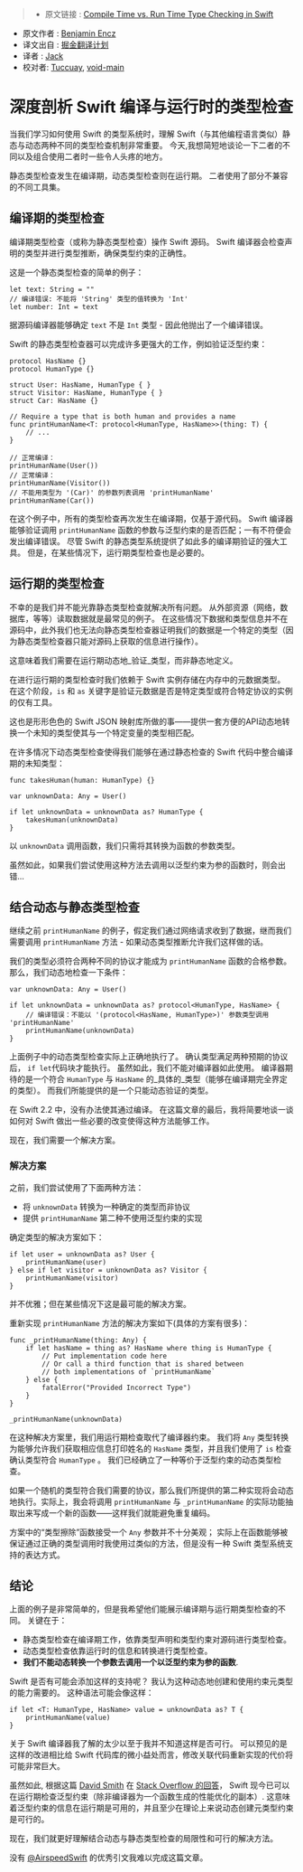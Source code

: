 >* 原文链接 : [Compile Time vs. Run Time Type Checking in Swift](http://blog.benjamin-encz.de/post/compile-time-vs-runtime-type-checking-swift/)
* 原文作者 : [Benjamin Encz](https://twitter.com/benjaminencz)
* 译文出自 : [掘金翻译计划](https://github.com/xitu/gold-miner)
* 译者 : [Jack](https://github.com/Jack-Kingdom)
* 校对者: [Tuccuay](https://github.com/Tuccuay), [void-main](https://github.com/void-main)

# 深度剖析 Swift 编译与运行时的类型检查

当我们学习如何使用 Swift 的类型系统时，理解 Swift（与其他编程语言类似）静态与动态两种不同的类型检查机制非常重要。 今天,我想简短地谈论一下二者的不同以及组合使用二者时一些令人头疼的地方。

静态类型检查发生在编译期，动态类型检查则在运行期。 二者使用了部分不兼容的不同工具集。

## 编译期的类型检查

编译期类型检查（或称为静态类型检查）操作 Swift 源码。 Swift 编译器会检查声明的类型并进行类型推断，确保类型约束的正确性。

这是一个静态类型检查的简单的例子：

    let text: String = ""
    // 编译错误: 不能将 'String' 类型的值转换为 'Int' 
    let number: Int = text

据源码编译器能够确定 `text` 不是 `Int` 类型 - 因此他抛出了一个编译错误。

Swift 的静态类型检查器可以完成许多更强大的工作，例如验证泛型约束：

    protocol HasName {}
    protocol HumanType {}

    struct User: HasName, HumanType { }
    struct Visitor: HasName, HumanType { }
    struct Car: HasName {}

    // Require a type that is both human and provides a name
    func printHumanName<T: protocol<HumanType, HasName>>(thing: T) {
        // ...
    }

    // 正常编译：
    printHumanName(User())
    // 正常编译：
    printHumanName(Visitor())
    // 不能用类型为 '(Car)' 的参数列表调用 'printHumanName' 
    printHumanName(Car())

在这个例子中，所有的类型检查再次发生在编译期，仅基于源代码。 Swift 编译器能够验证调用 `printHumanName` 函数的参数与泛型约束的是否匹配；一有不符便会发出编译错误。
尽管 Swift 的静态类型系统提供了如此多的编译期验证的强大工具。 但是，在某些情况下，运行期类型检查也是必要的。

## 运行期的类型检查

不幸的是我们并不能光靠静态类型检查就解决所有问题。 从外部资源（网络，数据库，等等）读取数据就是最常见的例子。 在这些情况下数据和类型信息并不在源码中，此外我们也无法向静态类型检查器证明我们的数据是一个特定的类型（因为静态类型检查器只能对源码上获取的信息进行操作）。

这意味着我们需要在运行期动态地_验证_类型，而非静态地定义。

在进行运行期的类型检查时我们依赖于 Swift 实例存储在内存中的元数据类型。 在这个阶段，`is` 和 `as` 关键字是验证元数据是否是特定类型或符合特定协议的实例的仅有工具。

这也是形形色色的 Swift JSON 映射库所做的事——提供一套方便的API动态地转换一个未知的类型使其与一个特定变量的类型相匹配。

在许多情况下动态类型检查使得我们能够在通过静态检查的 Swift 代码中整合编译期的未知类型：

    func takesHuman(human: HumanType) {}

    var unknownData: Any = User()

    if let unknownData = unknownData as? HumanType {
        takesHuman(unknownData)
    }

以 `unknownData` 调用函数，我们只需将其转换为函数的参数类型。

虽然如此，如果我们尝试使用这种方法去调用以泛型约束为参的函数时，则会出错...

## 结合动态与静态类型检查

继续之前 `printHumanName` 的例子，假定我们通过网络请求收到了数据，继而我们需要调用 `printHumanName` 方法 - 如果动态类型推断允许我们这样做的话。

我们的类型必须符合两种不同的协议才能成为 `printHumanName` 函数的合格参数。
那么，我们动态地检查一下条件：

    var unknownData: Any = User()

    if let unknownData = unknownData as? protocol<HumanType, HasName> {
        // 编译错误：不能以 '(protocol<HasName, HumanType>)' 参数类型调用 'printHumanName' 
        printHumanName(unknownData)
    }

上面例子中的动态类型检查实际上正确地执行了。 确认类型满足两种预期的协议后， `if let`代码块才能执行。 虽然如此，我们不能对编译器如此使用。 编译器期待的是一个符合 `HumanType` 与 `HasName` 的_具体的_类型（能够在编译期完全界定的类型）。 而我们所能提供的是一个只能动态验证的类型。

在 Swift 2.2 中，没有办法使其通过编译。 在这篇文章的最后，我将简要地谈一谈如何对 Swift 做出一些必要的改变使得这种方法能够工作。

现在，我们需要一个解决方案。

### 解决方案

之前，我们尝试使用了下面两种方法：

*   将 `unknownData` 转换为一种确定的类型而非协议
*   提供 `printHumanName` 第二种不使用泛型约束的实现

确定类型的解决方案如下：

    if let user = unknownData as? User {
        printHumanName(user)
    } else if let visitor = unknownData as? Visitor {
        printHumanName(visitor)
    }

并不优雅；但在某些情况下这是最可能的解决方案。

重新实现 `printHumanName` 方法的解决方案如下(具体的方案有很多)： 

    func _printHumanName(thing: Any) {
        if let hasName = thing as? HasName where thing is HumanType {
            // Put implementation code here
            // Or call a third function that is shared between
            // both implementations of `printHumanName`
        } else {
            fatalError("Provided Incorrect Type")
        }
    }

    _printHumanName(unknownData)

在这种解决方案里，我们用运行期检查取代了编译器约束。 我们将 `Any` 类型转换为能够允许我们获取相应信息打印姓名的 `HasName` 类型，并且我们使用了 `is` 检查确认类型符合 `HumanType` 。 我们已经确立了一种等价于泛型约束的动态类型检查。

如果一个随机的类型符合我们需要的协议，那么我们所提供的第二种实现将会动态地执行。实际上，我会将调用 `printHumanName` 与 `_printHumanName` 的实际功能抽取出来写成一个新的函数——这样我们就能避免重复编码。

方案中的“类型擦除”函数接受一个 `Any` 参数并不十分美观； 实际上在函数能够被保证通过正确的类型调用时我使用过类似的方法，但是没有一种 Swift 类型系统支持的表达方式。

## 结论

上面的例子是非常简单的，但是我希望他们能展示编译期与运行期类型检查的不同。 关键在于：

*   静态类型检查在编译期工作，依靠类型声明和类型约束对源码进行类型检查。
*   动态类型检查依靠运行时的信息和转换进行类型检查。
*   **我们不能动态转换一个参数去调用一个以泛型约束为参的函数**.

Swift 是否有可能会添加这样的支持呢？ 我认为这种动态地创建和使用约束元类型的能力需要的。
这种语法可能会像这样：

    if let <T: HumanType, HasName> value = unknownData as? T {
    	printHumanName(value)
    }

关于 Swift 编译器我了解的太少以至于我并不知道这样是否可行。 可以预见的是这样的改进相比给 Swift 代码库的微小益处而言，修改关联代码重新实现的代价将可能非常巨大。

虽然如此, 根据这篇 [David Smith](https://twitter.com/Catfish_Man) 在 [Stack Overflow 的回答](http://stackoverflow.com/questions/28124684/swift-check-if-generic-type-conforms-to-protocol)， Swift 现今已可以在运行期检查泛型约束（除非编译器为一个函数生成的性能优化的副本）. 这意味着泛型约束的信息在运行期是可用的，并且至少在理论上来说动态创建元类型约束是可行的。

现在，我们就更好理解结合动态与静态类型检查的局限性和可行的解决方法。

没有 [@AirspeedSwift](https://twitter.com/AirspeedSwift) 的优秀引文我难以完成这篇文章。
